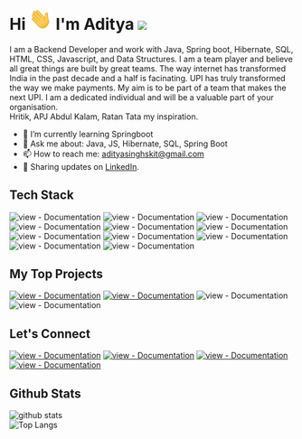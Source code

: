 # Hi <img src="https://raw.githubusercontent.com/ABSphreak/ABSphreak/master/gifs/Hi.gif" width="40px"> I'm Aditya <img src="https://camo.githubusercontent.com/d3359cb00ab0b5ed8f2e1fe3fceb4fbaf3b614340f8c0db99c17b9f50b351770/68747470733a2f2f656d6f6a69732e736c61636b6d6f6a69732e636f6d2f656d6f6a69732f696d616765732f313533313834393433302f343234362f626c6f622d73756e676c61737365732e6769663f31353331383439343330" width="40px">
I am a Backend Developer and work with Java, Spring boot, Hibernate, SQL, HTML, CSS, Javascript, and Data Structures. I am a team player and believe all great things are built by great teams. The way internet has transformed India in the past decade and a half is facinating. UPI has truly transformed the way we make payments. My aim is to be part of a team that makes the next UPI. I am a dedicated individual and will be a valuable part of your organisation.<br>
Hritik, APJ Abdul Kalam, Ratan Tata my inspiration.

- 🌱 I’m currently learning Springboot
- 💬 Ask me about: Java, JS, Hibernate, SQL, Spring Boot
- 📫 How to reach me: adityasinghskit@gmail.com
- 🌱 Sharing updates on [LinkedIn](https://www.linkedin.com/in/adityasinghskit/).

## Tech Stack
![view - Documentation](https://img.shields.io/badge/Java-orange?style=for-the-badge&logo=java)
![view - Documentation](https://img.shields.io/badge/Hibernate-blue?style=for-the-badge&logo=hibernate)
![view - Documentation](https://img.shields.io/badge/Mysql-ffca3a?style=for-the-badge&logo=mysql)
![view - Documentation](https://img.shields.io/badge/Spring_Boot-purple?style=for-the-badge&logo=appveyor)
![view - Documentation](https://img.shields.io/badge/Rest_API-80aaed?style=for-the-badge&logo=fastapi)
![view - Documentation](https://img.shields.io/badge/Postman-ff595e?style=for-the-badge&logo=postman)
![view - Documentation](https://img.shields.io/badge/Git-6a4c93?style=for-the-badge&logo=git)
![view - Documentation](https://img.shields.io/badge/HTML-grey?style=for-the-badge&logo=html5)
![view - Documentation](https://img.shields.io/badge/CSS-66e882?style=for-the-badge&logo=css3)
![view - Documentation](https://img.shields.io/badge/JavaScript-0a0a0a?style=for-the-badge&logo=javascript)
![view - Documentation](https://img.shields.io/badge/BootStrap-de2ab0?style=for-the-badge&logo=bootstrap)

## My Top Projects
[![view - Documentation](https://img.shields.io/badge/Shoppers_Stop_Clone-ffca3a?style=for-the-badge&logo=shopify)](https://github.com/adityasinghskit/shoppersStop-clone)
[![view - Documentation](https://img.shields.io/badge/Shop.com_Clone-0a0a0a?style=for-the-badge&logo=shopify)](https://github.com/adityasinghskit/shop.com)
![view - Documentation](https://img.shields.io/badge/Weather_App-80aaed?style=for-the-badge&logo=adobecreativecloud)
![view - Documentation](https://img.shields.io/badge/Translator_App-ff595e?style=for-the-badge&logo=googletranslate)

## Let's Connect
[![view - Documentation](https://img.shields.io/badge/LinkedIn-43bccd?style=for-the-badge&logo=linkedin&)](https://www.linkedin.com/in/adityasinghskit/)
[![view - Documentation](https://img.shields.io/badge/Twitter-662e9b?style=for-the-badge&logo=twitter)](https://twitter.com/adityasingh2303)
[![view - Documentation](https://img.shields.io/badge/Porfolio-ea3546?style=for-the-badge&logo=readthedocs)](https://adityaportfolio.dorik.io/)
[![view - Documentation](https://img.shields.io/badge/Gmail-f86624?style=for-the-badge&logo=gmail)](mailto:adityasinghskit@gmail.com)

## Github Stats
![github stats](https://github-readme-stats.vercel.app/api?username=adityasinghskit)<br>
![Top Langs](https://github-readme-stats.vercel.app/api/top-langs/?username=adityasinghskit)
